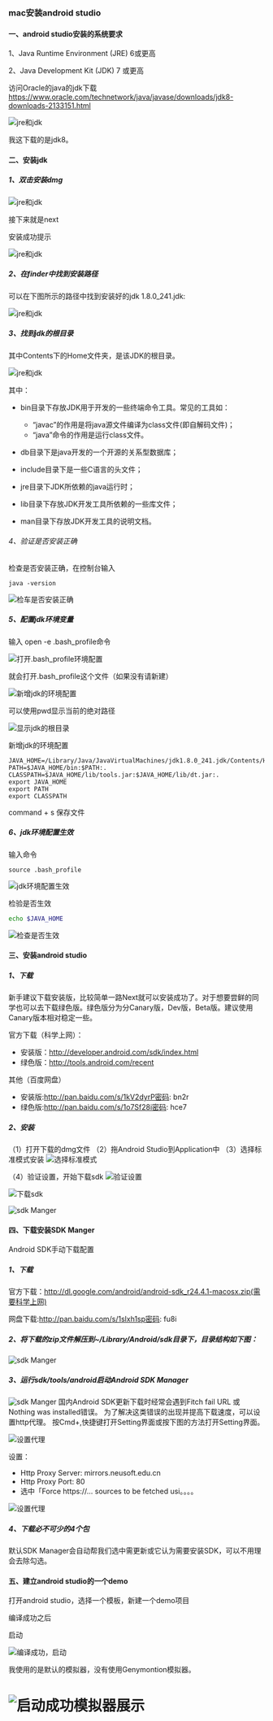 ### mac安装android studio

#### 一、android studio安装的系统要求

1、Java Runtime Environment (JRE) 6或更高

2、Java Development Kit (JDK) 7 或更高

访问Oracle的java的jdk下载 https://www.oracle.com/technetwork/java/javase/downloads/jdk8-downloads-2133151.html

![jre和jdk](http://static.chengxinsong.cn/image/java/jdk-and-jre-1.jpg)

我这下载的是jdk8。

#### 二、安装jdk
##### 1、双击安装dmg

![jre和jdk](http://static.chengxinsong.cn/image/java/jdk-and-jre-2.jpg)

接下来就是next

安装成功提示

![jre和jdk](http://static.chengxinsong.cn/image/java/jdk-and-jre-3.jpg)

##### 2、在finder中找到安装路径
可以在下图所示的路径中找到安装好的jdk 1.8.0_241.jdk:

![jre和jdk](http://static.chengxinsong.cn/image/java/jdk-and-jre-4.jpg)

##### 3、找到jdk的根目录
其中Contents下的Home文件夹，是该JDK的根目录。

![jre和jdk](http://static.chengxinsong.cn/image/java/jdk-and-jre-5.jpg)

其中：

+ bin目录下存放JDK用于开发的一些终端命令工具。常见的工具如：

    + “javac”的作用是将java源文件编译为class文件(即自解码文件)；
    + “java”命令的作用是运行class文件。
 
+ db目录下是java开发的一个开源的关系型数据库；
 
+ include目录下是一些C语言的头文件；
 
+ jre目录下JDK所依赖的java运行时；
 
+ lib目录下存放JDK开发工具所依赖的一些库文件；
 
+ man目录下存放JDK开发工具的说明文档。

###### 4、验证是否安装正确
检查是否安装正确，在控制台输入
```class
java -version
```
![检车是否安装正确](http://static.chengxinsong.cn/image/java/jdk-and-jre-6.jpg)


##### 5、配置jdk环境变量
输入 open -e .bash_profile命令

![打开.bash_profile环境配置](http://static.chengxinsong.cn/image/java/jdk-and-jre-7.jpg)

就会打开.bash_profile这个文件（如果没有请新建）

![新增jdk的环境配置](http://static.chengxinsong.cn/image/java/jdk-and-jre-8.jpg)

可以使用pwd显示当前的绝对路径

![显示jdk的根目录](http://static.chengxinsong.cn/image/java/jdk-and-jre-11.jpg)


新增jdk的环境配置
```class
JAVA_HOME=/Library/Java/JavaVirtualMachines/jdk1.8.0_241.jdk/Contents/Home
PATH=$JAVA_HOME/bin:$PATH:.
CLASSPATH=$JAVA_HOME/lib/tools.jar:$JAVA_HOME/lib/dt.jar:.
export JAVA_HOME
export PATH
export CLASSPATH
```
command + s 保存文件

##### 6、jdk环境配置生效
输入命令
```class
source .bash_profile
```
![jdk环境配置生效](http://static.chengxinsong.cn/image/java/jdk-and-jre-8.jpg)

检验是否生效
```bash
echo $JAVA_HOME
```
![检查是否生效](http://static.chengxinsong.cn/image/java/jdk-and-jre-10.jpg)


#### 三、安装android studio
##### 1、下载
新手建议下载安装版，比较简单一路Next就可以安装成功了。对于想要尝鲜的同学也可以去下载绿色版。绿色版分为分Canary版，Dev版，Beta版。建议使用Canary版本相对稳定一些。

官方下载（科学上网）：
+ 安装版：http://developer.android.com/sdk/index.html
+ 绿色版：http://tools.android.com/recent

其他（百度网盘）
+ 安装版:http://pan.baidu.com/s/1kV2dyrP密码: bn2r
+ 绿色版:http://pan.baidu.com/s/1o7Sf28i密码: hce7

##### 2、安装
（1）打开下载的dmg文件
（2）拖Android Studio到Application中
（3）选择标准模式安装
![选择标准模式](http://static.chengxinsong.cn/image/android/android-1.jpg)

（4）验证设置，开始下载sdk
![验证设置](http://static.chengxinsong.cn/image/android/android-2.jpg)

![下载sdk](http://static.chengxinsong.cn/image/android/android-3.jpg)

![sdk Manger](http://static.chengxinsong.cn/image/android/android-4.jpg)


#### 四、下载安装SDK Manger
Android SDK手动下载配置

##### 1、下载

官方下载：http://dl.google.com/android/android-sdk_r24.4.1-macosx.zip(需要科学上网)

网盘下载:http://pan.baidu.com/s/1slxh1sp密码: fu8i 

##### 2、将下载的zip文件解压到~/Library/Android/sdk目录下，目录结构如下图：

![sdk Manger](http://static.chengxinsong.cn/image/android/android-5.jpg)

##### 3、运行sdk/tools/android启动Android SDK Manager
![sdk Manger](http://static.chengxinsong.cn/image/android/android-6.jpg)
国内Android SDK更新下载时经常会遇到Fitch fail URL 或 Nothing was installed错误。
为了解决这类错误的出现并提高下载速度，可以设置http代理。
按Cmd+,快捷键打开Setting界面或按下图的方法打开Setting界面。

![设置代理](http://static.chengxinsong.cn/image/android/android-7.jpg)

设置：
+ Http Proxy Server: mirrors.neusoft.edu.cn
+ Http Proxy Port: 80
+ 选中「Force https://... sources to be fetched usi。。。。

![设置代理](http://static.chengxinsong.cn/image/android/android-8.png)


##### 4、下载必不可少的4个包
默认SDK Manager会自动帮我们选中需更新或它认为需要安装SDK，可以不用理会去除勾选。


#### 五、建立android studio的一个demo
打开android studio，选择一个模板，新建一个demo项目

编译成功之后

启动

![编译成功，启动](http://static.chengxinsong.cn/image/android/android-9.jpg)

我使用的是默认的模拟器，没有使用Genymontion模拟器。

# ![启动成功模拟器展示](http://static.chengxinsong.cn/image/android/android-10.jpg)


